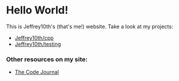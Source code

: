 # Hello World!

This is Jeffrey10th's (that's me!) website. Take a look at my projects:

* [Jeffrey10th/cpp](https://github.com/Jeffrey10th/cpp)
* [Jeffrey10th/testing](https://github.com/Jeffrey10th/testing)

### Other resources on my site:

* [The Code Journal](https://jeffrey10th.github.io/code-journal/)

